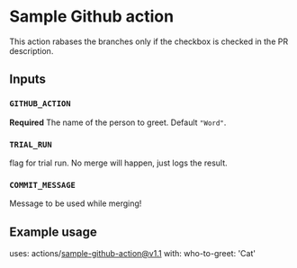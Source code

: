 # Sample Github action

This action rabases the branches only if the checkbox is checked in the PR description.

## Inputs

### `GITHUB_ACTION`

**Required** The name of the person to greet. Default `"Word"`.

### `TRIAL_RUN`

flag for trial run. No merge will happen, just logs the result.

### `COMMIT_MESSAGE`

Message to be used while merging!

## Example usage

uses: actions/sample-github-action@v1.1
with:
who-to-greet: 'Cat'
